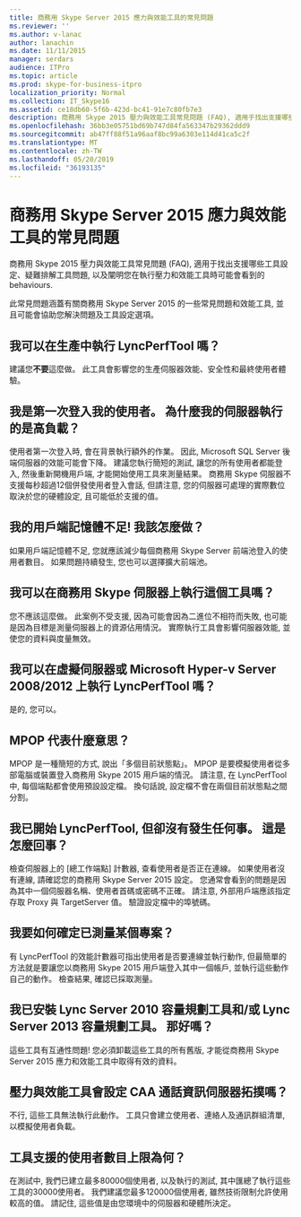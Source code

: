 ```yaml
---
title: 商務用 Skype Server 2015 應力與效能工具的常見問題
ms.reviewer: ''
ms.author: v-lanac
author: lanachin
ms.date: 11/11/2015
manager: serdars
audience: ITPro
ms.topic: article
ms.prod: skype-for-business-itpro
localization_priority: Normal
ms.collection: IT_Skype16
ms.assetid: ce18db60-5f6b-423d-bc41-91e7c80fb7e3
description: 商務用 Skype 2015 壓力與效能工具常見問題 (FAQ), 適用于找出支援哪些工具設定、疑難排解工具問題, 以及闡明您在執行壓力和效能工具時可能會看到的 behaviours.
ms.openlocfilehash: 36bb3e05751bd69b747d84fa563347b29362ddd9
ms.sourcegitcommit: ab47ff88f51a96aaf8bc99a6303e114d41ca5c2f
ms.translationtype: MT
ms.contentlocale: zh-TW
ms.lasthandoff: 05/20/2019
ms.locfileid: "36193135"
---
```

# <a name="faq-for-the-skype-for-business-server-2015-stress-and-performance-tool"></a>商務用 Skype Server 2015 應力與效能工具的常見問題
 
商務用 Skype 2015 壓力與效能工具常見問題 (FAQ), 適用于找出支援哪些工具設定、疑難排解工具問題, 以及闡明您在執行壓力和效能工具時可能會看到的 behaviours.
  
 此常見問題涵蓋有關商務用 Skype Server 2015 的一些常見問題和效能工具, 並且可能會協助您解決問題及工具設定選項。
  
## <a name="can-i-run-lyncperftoolexe-in-production"></a>我可以在生產中執行 LyncPerfTool 嗎？

建議您**不要**這麼做。 此工具會影響您的生產伺服器效能、安全性和最終使用者體驗。
  
## <a name="im-logging-my-users-on-for-the-first-time-why-are-my-servers-running-a-high-load"></a>我是第一次登入我的使用者。 為什麼我的伺服器執行的是高負載？

使用者第一次登入時, 會在背景執行額外的作業。 因此, Microsoft SQL Server 後端伺服器的效能可能會下降。 建議您執行簡短的測試, 讓您的所有使用者都能登入, 然後重新開機用戶端, 才能開始使用工具來測量結果。 商務用 Skype 伺服器不支援每秒超過12個併發使用者登入會話, 但請注意, 您的伺服器可處理的實際數位取決於您的硬體設定, 且可能低於支援的值。
  
## <a name="my-clients-are-running-out-of-memory-what-should-i-do"></a>我的用戶端記憶體不足! 我該怎麼做？

如果用戶端記憶體不足, 您就應該減少每個商務用 Skype Server 前端池登入的使用者數目。 如果問題持續發生, 您也可以選擇擴大前端池。
  
## <a name="can-i-run-this-tool-on-a-skype-for-business-server-itself"></a>我可以在商務用 Skype 伺服器上執行這個工具嗎？

您不應該這麼做。 此案例不受支援, 因為可能會因為二進位不相符而失敗, 也可能是因為目標是測量伺服器上的資源佔用情況。 實際執行工具會影響伺服器效能, 並使您的資料與度量無效。
  
## <a name="can-i-run-lyncperftoolexe-on-a-virtual-server-or-on-microsoft-hyper-v-server-20082012"></a>我可以在虛擬伺服器或 Microsoft Hyper-v Server 2008/2012 上執行 LyncPerfTool 嗎？

是的, 您可以。
  
## <a name="what-does-mpop-mean"></a>MPOP 代表什麼意思？

MPOP 是一種簡短的方式, 說出「多個目前狀態點」。 MPOP 是要模擬使用者從多部電腦或裝置登入商務用 Skype 2015 用戶端的情況。 請注意, 在 LyncPerfTool 中, 每個端點都會使用預設設定檔。 換句話說, 設定檔不會在兩個目前狀態點之間分割。
  
## <a name="i-started-lyncperftoolexe-but-nothing-is-happening-whats-going-on"></a>我已開始 LyncPerfTool, 但卻沒有發生任何事。 這是怎麼回事？

檢查伺服器上的 [總工作端點] 計數器, 查看使用者是否正在連線。 如果使用者沒有連線, 請確認您的商務用 Skype Server 2015 設定。 您通常會看到的問題是因為其中一個伺服器名稱、使用者首碼或密碼不正確。 請注意, 外部用戶端應該指定存取 Proxy 與 TargetServer 值。 驗證設定檔中的埠號碼。
  
## <a name="how-can-i-be-sure-that-something-is-being-measured"></a>我要如何確定已測量某個專案？

有 LyncPerfTool 的效能計數器可指出使用者是否要連線並執行動作, 但最簡單的方法就是要讓您以商務用 Skype 2015 用戶端登入其中一個帳戶, 並執行這些動作自己的動作。 檢查結果, 確認已採取測量。
  
## <a name="i-have-lync-server-2010-capacity-planning-tools-andor-lync-server-2013-capacity-planning-tools-installed-is-that-okay"></a>我已安裝 Lync Server 2010 容量規劃工具和/或 Lync Server 2013 容量規劃工具。 那好嗎？

 這些工具有互通性問題! 您必須卸載這些工具的所有舊版, 才能從商務用 Skype Server 2015 應力和效能工具中取得有效的資料。
  
## <a name="will-the-stress-and-performance-tools-set-up-the-caa-call-information-server-topology"></a>壓力與效能工具會設定 CAA 通話資訊伺服器拓撲嗎？

不行, 這些工具無法執行此動作。 工具只會建立使用者、連絡人及通訊群組清單, 以模擬使用者負載。
  
## <a name="what-is-the-maximum-number-of-users-that-the-tools-support"></a>工具支援的使用者數目上限為何？

在測試中, 我們已建立最多80000個使用者, 以及執行的測試, 其中匯總了執行這些工具的30000使用者。 我們建議您最多120000個使用者, 雖然技術限制允許使用較高的值。 請記住, 這些值是由您環境中的伺服器和硬體所決定。
  

